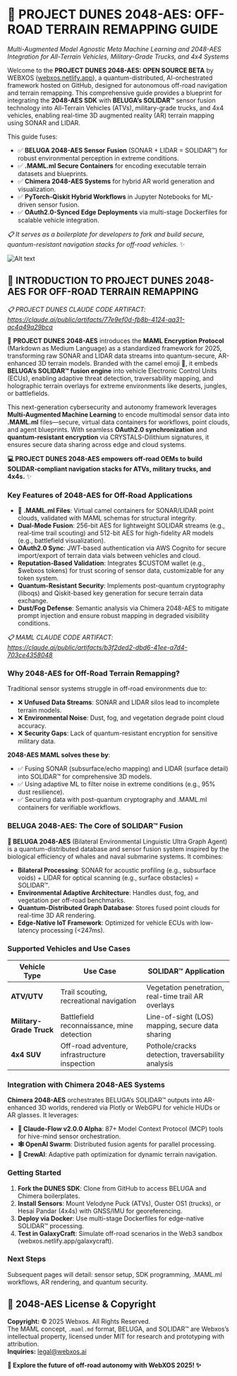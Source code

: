 # 🐪 PROJECT DUNES 2048-AES: OFF-ROAD TERRAIN REMAPPING GUIDE  
*Multi-Augmented Model Agnostic Meta Machine Learning and 2048-AES Integration for All-Terrain Vehicles, Military-Grade Trucks, and 4x4 Systems*  

Welcome to the **PROJECT DUNES 2048-AES: OPEN SOURCE BETA** by WEBXOS ([webxos.netlify.app](https://webxos.netlify.app)), a quantum-distributed, AI-orchestrated framework hosted on GitHub, designed for autonomous off-road navigation and terrain remapping. This comprehensive guide provides a blueprint for integrating the **2048-AES SDK** with **BELUGA’s SOLIDAR™** sensor fusion technology into All-Terrain Vehicles (ATVs), military-grade trucks, and 4x4 vehicles, enabling real-time 3D augmented reality (AR) terrain mapping using SONAR and LIDAR.  

This guide fuses:  
- ✅ **BELUGA 2048-AES Sensor Fusion** (SONAR + LIDAR = SOLIDAR™) for robust environmental perception in extreme conditions.  
- ✅ **.MAML.ml Secure Containers** for encoding executable terrain datasets and blueprints.  
- ✅ **Chimera 2048-AES Systems** for hybrid AR world generation and visualization.  
- ✅ **PyTorch-Qiskit Hybrid Workflows** in Jupyter Notebooks for ML-driven sensor fusion.  
- ✅ **OAuth2.0-Synced Edge Deployments** via multi-stage Dockerfiles for scalable vehicle integration.  

*📋 It serves as a boilerplate for developers to fork and build secure, quantum-resistant navigation stacks for off-road vehicles.* ✨  

![Alt text](./dunes-offroad.jpeg)  

## 🐪 INTRODUCTION TO PROJECT DUNES 2048-AES FOR OFF-ROAD TERRAIN REMAPPING  

*📋 PROJECT DUNES CLAUDE CODE ARTIFACT: https://claude.ai/public/artifacts/77e9ef0d-fb8b-4124-aa31-ac4a49a29bca*  

🐪 **PROJECT DUNES 2048-AES** introduces the **MAML Encryption Protocol** (Markdown as Medium Language) as a standardized framework for 2025, transforming raw SONAR and LIDAR data streams into quantum-secure, AR-enhanced 3D terrain models. Branded with the camel emoji 🐪, it embeds **BELUGA’s SOLIDAR™ fusion engine** into vehicle Electronic Control Units (ECUs), enabling adaptive threat detection, traversability mapping, and holographic terrain overlays for extreme environments like deserts, jungles, or battlefields.  

This next-generation cybersecurity and autonomy framework leverages **Multi-Augmented Machine Learning** to encode multimodal sensor data into **.MAML.ml** files—secure, virtual data containers for workflows, point clouds, and agent blueprints. With seamless **OAuth2.0 synchronization** and **quantum-resistant encryption** via CRYSTALS-Dilithium signatures, it ensures secure data sharing across edge and cloud systems.  

**💻 PROJECT DUNES 2048-AES empowers off-road OEMs to build SOLIDAR-compliant navigation stacks for ATVs, military trucks, and 4x4s.** ✨  

### Key Features of 2048-AES for Off-Road Applications  
- 📜 **.MAML.ml Files**: Virtual camel containers for SONAR/LIDAR point clouds, validated with MAML schemas for structural integrity.  
- **Dual-Mode Fusion**: 256-bit AES for lightweight SOLIDAR streams (e.g., real-time trail scouting) and 512-bit AES for high-fidelity AR models (e.g., battlefield visualization).  
- **OAuth2.0 Sync**: JWT-based authentication via AWS Cognito for secure import/export of terrain data vials between vehicles and cloud.  
- **Reputation-Based Validation**: Integrates $CUSTOM wallet (e.g., $webxos tokens) for trust scoring of sensor data, customizable for any token system.  
- **Quantum-Resistant Security**: Implements post-quantum cryptography (liboqs) and Qiskit-based key generation for secure terrain data exchange.  
- **Dust/Fog Defense**: Semantic analysis via Chimera 2048-AES to mitigate prompt injection and ensure robust mapping in degraded visibility conditions.  

*📋 MAML CLAUDE CODE ARTIFACT: https://claude.ai/public/artifacts/b3f2ded2-dbd6-41ee-a7d4-703ce4358048*  

### Why 2048-AES for Off-Road Terrain Remapping?  
Traditional sensor systems struggle in off-road environments due to:  
- ❌ **Unfused Data Streams**: SONAR and LIDAR silos lead to incomplete terrain models.  
- ❌ **Environmental Noise**: Dust, fog, and vegetation degrade point cloud accuracy.  
- ❌ **Security Gaps**: Lack of quantum-resistant encryption for sensitive military data.  

**2048-AES MAML solves these by**:  
- ✅ Fusing SONAR (subsurface/echo mapping) and LIDAR (surface detail) into SOLIDAR™ for comprehensive 3D models.  
- ✅ Using adaptive ML to filter noise in extreme conditions (e.g., 95% dust resilience).  
- ✅ Securing data with post-quantum cryptography and .MAML.ml containers for verifiable workflows.  

### BELUGA 2048-AES: The Core of SOLIDAR™ Fusion  
**🐋 BELUGA 2048-AES** (Bilateral Environmental Linguistic Ultra Graph Agent) is a quantum-distributed database and sensor fusion system inspired by the biological efficiency of whales and naval submarine systems. It combines:  
- **Bilateral Processing**: SONAR for acoustic profiling (e.g., subsurface voids) + LIDAR for optical scanning (e.g., surface obstacles) = SOLIDAR™.  
- **Environmental Adaptive Architecture**: Handles dust, fog, and vegetation per off-road benchmarks.  
- **Quantum-Distributed Graph Database**: Stores fused point clouds for real-time 3D AR rendering.  
- **Edge-Native IoT Framework**: Optimized for vehicle ECUs with low-latency processing (<247ms).  

### Supported Vehicles and Use Cases  
| Vehicle Type | Use Case | SOLIDAR™ Application |  
|--------------|----------|----------------------|  
| **ATV/UTV** | Trail scouting, recreational navigation | Vegetation penetration, real-time trail AR overlays |  
| **Military-Grade Truck** | Battlefield reconnaissance, mine detection | Line-of-sight (LOS) mapping, secure data sharing |  
| **4x4 SUV** | Off-road adventure, infrastructure inspection | Pothole/cracks detection, traversability analysis |  

### Integration with Chimera 2048-AES Systems  
**Chimera 2048-AES** orchestrates BELUGA’s SOLIDAR™ outputs into AR-enhanced 3D worlds, rendered via Plotly or WebGPU for vehicle HUDs or AR glasses. It leverages:  
- **🐝 Claude-Flow v2.0.0 Alpha**: 87+ Model Context Protocol (MCP) tools for hive-mind sensor orchestration.  
- **🕸️ OpenAI Swarm**: Distributed fusion agents for parallel processing.  
- **🤖 CrewAI**: Adaptive path optimization for dynamic terrain navigation.  

### Getting Started  
1. **Fork the DUNES SDK**: Clone from GitHub to access BELUGA and Chimera boilerplates.  
2. **Install Sensors**: Mount Velodyne Puck (ATVs), Ouster OS1 (trucks), or Hesai Pandar (4x4s) with GNSS/IMU for georeferencing.  
3. **Deploy via Docker**: Use multi-stage Dockerfiles for edge-native SOLIDAR™ processing.  
4. **Test in GalaxyCraft**: Simulate off-road scenarios in the Web3 sandbox (webxos.netlify.app/galaxycraft).  

### Next Steps  
Subsequent pages will detail: sensor setup, SDK programming, .MAML.ml workflows, AR rendering, and quantum security.  

## 📜 2048-AES License & Copyright  
**Copyright:** © 2025 Webxos. All Rights Reserved.  
The MAML concept, `.maml.md` format, BELUGA, and SOLIDAR™ are Webxos’s intellectual property, licensed under MIT for research and prototyping with attribution.  
**Inquiries:** legal@webxos.ai  

**🐪 Explore the future of off-road autonomy with WebXOS 2025! ✨**
